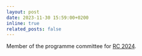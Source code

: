 ```yaml
---
layout: post
date: 2023-11-30 15:59:00+0200
inline: true
related_posts: false
---
```


Member of the programme committee for <a
href="https://rc2024.mat.umk.pl">RC 2024</a>.
